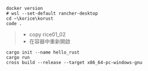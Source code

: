 ```
docker version
# wsl --set-default rancher-desktop
cd ~\korice\korust
code .
```
> * copy rice01_02
> * 在容器中重新開啟
```
cargo init --name hello_rust
cargo run
cross build --release --target x86_64-pc-windows-gnu
```
